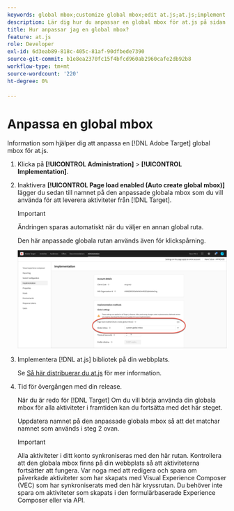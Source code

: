 ```yaml
---
keywords: global mbox;customize global mbox;edit at.js;at.js;implement at.js
description: Lär dig hur du anpassar en global mbox för at.js på sidan Administration-Implementation i Adobe Target.
title: Hur anpassar jag en global mbox?
feature: at.js
role: Developer
exl-id: 6d3eab89-818c-405c-81af-90dfbede7390
source-git-commit: b1e8ea2370fc15f4bfcd960ab2960cafe2db92b8
workflow-type: tm+mt
source-wordcount: '220'
ht-degree: 0%

---
```


# Anpassa en global mbox

Information som hjälper dig att anpassa en [!DNL Adobe Target] global mbox för at.js.

1. Klicka på **[!UICONTROL Administration]** > **[!UICONTROL Implementation]**.

1. Inaktivera **[!UICONTROL Page load enabled (Auto create global mbox)]** lägger du sedan till namnet på den anpassade globala mbox som du vill använda för att leverera aktiviteter från [!DNL Target].

   >[!IMPORTANT]
   >
   >Ändringen sparas automatiskt när du väljer en annan global ruta.

   Den här anpassade globala rutan används även för klickspårning.

   ![custom-global-mbox](/help/main/c-implementing-target/c-implementing-target-for-client-side-web/t-mbox-download/c-understanding-global-mbox/assets/custom-global-mbox.png)

1. Implementera [!DNL at.js] bibliotek på din webbplats.

   Se [Så här distribuerar du at.js](https://developer.adobe.com/target/implement/client-side/atjs/how-to-deployatjs/how-to-deployatjs/) för mer information.

1. Tid för övergången med din release.

   När du är redo för [!DNL Target] Om du vill börja använda din globala mbox för alla aktiviteter i framtiden kan du fortsätta med det här steget.

   Uppdatera namnet på den anpassade globala mbox så att det matchar namnet som används i steg 2 ovan.

   >[!IMPORTANT]
   >
   >Alla aktiviteter i ditt konto synkroniseras med den här rutan. Kontrollera att den globala mbox finns på din webbplats så att aktiviteterna fortsätter att fungera. Var noga med att redigera och spara om påverkade aktiviteter som har skapats med Visual Experience Composer (VEC) som har synkroniserats med den här kryssrutan. Du behöver inte spara om aktiviteter som skapats i den formulärbaserade Experience Composer eller via API.

